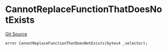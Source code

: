 # CannotReplaceFunctionThatDoesNotExists
[Git Source](https://github.com/thrackle-io/rules-protocol/blob/941799bce65220406b4d9686c5c5f1ae7c99f4ee/src/economic/ruleStorage/RuleStorageDiamondLib.sol)


```solidity
error CannotReplaceFunctionThatDoesNotExists(bytes4 _selector);
```

